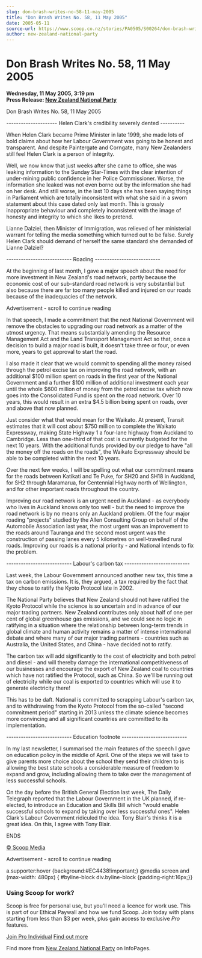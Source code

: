 ```yaml
---
slug: don-brash-writes-no-58-11-may-2005
title: "Don Brash Writes No. 58, 11 May 2005"
date: 2005-05-11
source-url: https://www.scoop.co.nz/stories/PA0505/S00264/don-brash-writes-no-58-11-may-2005.htm
author: new-zealand-national-party
---
```

Don Brash Writes No. 58, 11 May 2005
====================================

**Wednesday, 11 May 2005, 3:19 pm**  
**Press Release: [New Zealand National Party](https://info.scoop.co.nz/New_Zealand_National_Party)**

Don Brash Writes No. 58, 11 May 2005

\--------------------- Helen Clark's credibility severely dented ----------

When Helen Clark became Prime Minister in late 1999, she made lots of bold claims about how her Labour Government was going to be honest and transparent. And despite Paintergate and Corngate, many New Zealanders still feel Helen Clark is a person of integrity.

Well, we now know that just weeks after she came to office, she was leaking information to the Sunday Star-Times with the clear intention of under-mining public confidence in her Police Commissioner. Worse, the information she leaked was not even borne out by the information she had on her desk. And still worse, in the last 10 days she has been saying things in Parliament which are totally inconsistent with what she said in a sworn statement about this case dated only last month. This is grossly inappropriate behaviour and completely inconsistent with the image of honesty and integrity to which she likes to pretend.

Lianne Dalziel, then Minister of Immigration, was relieved of her ministerial warrant for telling the media something which turned out to be false. Surely Helen Clark should demand of herself the same standard she demanded of Lianne Dalziel?

\--------------------------- Roading ---------------------------

At the beginning of last month, I gave a major speech about the need for more investment in New Zealand's road network, partly because the economic cost of our sub-standard road network is very substantial but also because there are far too many people killed and injured on our roads because of the inadequacies of the network.

Advertisement - scroll to continue reading





In that speech, I made a commitment that the next National Government will remove the obstacles to upgrading our road network as a matter of the utmost urgency. That means substantially amending the Resource Management Act and the Land Transport Management Act so that, once a decision to build a major road is built, it doesn't take three or four, or even more, years to get approval to start the road.

I also made it clear that we would commit to spending all the money raised through the petrol excise tax on improving the road network, with an additional $100 million spent on roads in the first year of the National Government and a further $100 million of additional investment each year until the whole $600 million of money from the petrol excise tax which now goes into the Consolidated Fund is spent on the road network. Over 10 years, this would result in an extra $4.5 billion being spent on roads, over and above that now planned.

Just consider what that would mean for the Waikato. At present, Transit estimates that it will cost about $750 million to complete the Waikato Expressway, making State Highway 1 a four-lane highway from Auckland to Cambridge. Less than one-third of that cost is currently budgeted for the next 10 years. With the additional funds provided by our pledge to have "all the money off the roads on the roads", the Waikato Expressway should be able to be completed within the next 10 years.

Over the next few weeks, I will be spelling out what our commitment means for the roads between Katikati and Te Puke, for SH20 and SH18 in Auckland, for SH2 through Maramarua, for Centennial Highway north of Wellington, and for other important roads throughout the country.

Improving our road network is an urgent need in Auckland - as everybody who lives in Auckland knows only too well - but the need to improve the road network is by no means only an Auckland problem. Of the four major roading "projects" studied by the Allen Consulting Group on behalf of the Automobile Association last year, the most urgent was an improvement to the roads around Tauranga and the second most urgent was the construction of passing lanes every 5 kilometres on well-travelled rural roads. Improving our roads is a national priority - and National intends to fix the problem.

\--------------------------- Labour's carbon tax ---------------------------

Last week, the Labour Government announced another new tax, this time a tax on carbon emissions. It is, they argued, a tax required by the fact that they chose to ratify the Kyoto Protocol late in 2002.

The National Party believes that New Zealand should not have ratified the Kyoto Protocol while the science is so uncertain and in advance of our major trading partners. New Zealand contributes only about half of one per cent of global greenhouse gas emissions, and we could see no logic in ratifying in a situation where the relationship between long-term trends in global climate and human activity remains a matter of intense international debate and where many of our major trading partners - countries such as Australia, the United States, and China - have decided not to ratify.

The carbon tax will add significantly to the cost of electricity and both petrol and diesel - and will thereby damage the international competitiveness of our businesses and encourage the export of New Zealand coal to countries which have not ratified the Protocol, such as China. So we'll be running out of electricity while our coal is exported to countries which will use it to generate electricity there!

This has to be daft. National is committed to scrapping Labour's carbon tax, and to withdrawing from the Kyoto Protocol from the so-called "second commitment period" starting in 2013 unless the climate science becomes more convincing and all significant countries are committed to its implementation.

\--------------------------- Education footnote ---------------------------

In my last newsletter, I summarised the main features of the speech I gave on education policy in the middle of April. One of the steps we will take to give parents more choice about the school they send their children to is allowing the best state schools a considerable measure of freedom to expand and grow, including allowing them to take over the management of less successful schools.

On the day before the British General Election last week, The Daily Telegraph reported that the Labour Government in the UK planned, if re-elected, to introduce an Education and Skills Bill which "would enable successful schools to expand by taking over less successful ones". Helen Clark's Labour Government ridiculed the idea. Tony Blair's thinks it is a great idea. On this, I agree with Tony Blair.

ENDS

[© Scoop Media](http://www.scoop.co.nz/about/terms.html)  

Advertisement - scroll to continue reading



a.supporter:hover {background:#EC4438!important;} @media screen and (max-width: 480px) { #byline-block div.byline-block {padding-right:16px;}}

### Using Scoop for work?

Scoop is free for personal use, but you’ll need a licence for work use. This is part of our Ethical Paywall and how we fund Scoop. Join today with plans starting from less than $3 per week, plus gain access to exclusive _Pro_ features.  
  
[Join Pro Individual](https://pro.scoop.co.nz/Individual/?from=ProIn24) [Find out more](https://pro.scoop.co.nz/using-scoop-for-work/?from=ProIn24)

Find more from [New Zealand National Party](https://info.scoop.co.nz/New_Zealand_National_Party) on InfoPages.